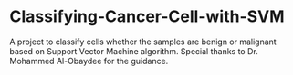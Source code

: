 # Classifying-Cancer-Cell-with-SVM
A project to classify cells whether the samples are benign or malignant based on Support Vector Machine algorithm. Special thanks to Dr. Mohammed Al-Obaydee for the guidance.
